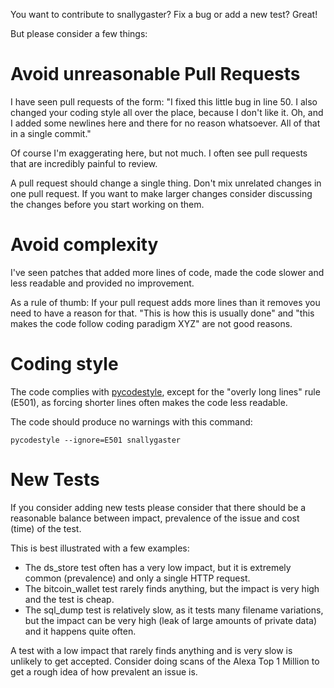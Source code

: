 You want to contribute to snallygaster? Fix a bug or add a new test? Great!

But please consider a few things:

Avoid unreasonable Pull Requests
================================

I have seen pull requests of the form: "I fixed this little bug in line 50. I also changed your
coding style all over the place, because I don't like it. Oh, and I added some newlines here
and there for no reason whatsoever. All of that in a single commit."

Of course I'm exaggerating here, but not much. I often see pull requests that are incredibly
painful to review.

A pull request should change a single thing. Don't mix unrelated changes in one pull request.
If you want to make larger changes consider discussing the changes before you start working
on them.


Avoid complexity
================

I've seen patches that added more lines of code, made the code slower and less readable and
provided no improvement.

As a rule of thumb: If your pull request adds more lines than it removes you need to have
a reason for that. "This is how this is usually done" and "this makes the code follow coding
paradigm XYZ" are not good reasons.


Coding style
============

The code complies with [pycodestyle](https://pypi.python.org/pypi/pycodestyle), except for
the "overly long lines" rule (E501), as forcing shorter lines often makes the code less
readable.

The code should produce no warnings with this command:

```
pycodestyle --ignore=E501 snallygaster
```


New Tests
=========

If you consider adding new tests please consider that there should be a reasonable balance
between impact, prevalence of the issue and cost (time) of the test.

This is best illustrated with a few examples:

* The ds_store test often has a very low impact, but it is extremely common (prevalence) and
  only a single HTTP request.
* The bitcoin_wallet test rarely finds anything, but the impact is very high and the test is
  cheap.
* The sql_dump test is relatively slow, as it tests many filename variations, but the impact
  can be very high (leak of large amounts of private data) and it happens quite often.

A test with a low impact that rarely finds anything and is very slow is unlikely to get
accepted. Consider doing scans of the Alexa Top 1 Million to get a rough idea of how
prevalent an issue is.
